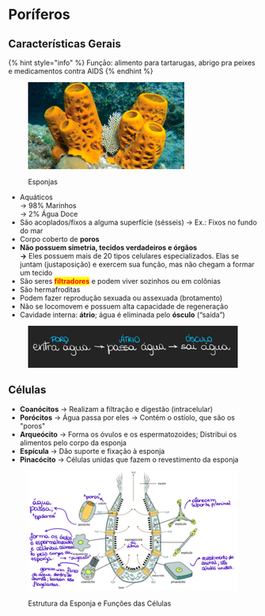 # Poríferos

## Características Gerais

{% hint style="info" %}
Funçāo: alimento para tartarugas, abrigo pra peixes e medicamentos contra AIDS
{% endhint %}

<figure><img src="../../../.gitbook/assets/imagem_2023-08-03_174713021.png" alt="" width="316"><figcaption><p>Esponjas</p></figcaption></figure>

* Aquáticos\
  → 98% Marinhos\
  → 2% Água Doce
* São acoplados/fixos a alguma superfície (sésseis) → Ex.: Fixos no fundo do mar
* Corpo coberto de **poros**
* **Não possuem simetria, tecidos verdadeiros e órgãos** \
  **->** Eles possuem mais de 20 tipos celulares especializados. Elas se juntam (justaposição) e exercem sua função, mas não chegam a formar um tecido
* São seres <mark style="color:red;">**filtradores**</mark> e podem viver sozinhos ou em colônias
* São hermafroditas
* Podem fazer reprodução sexuada ou assexuada (brotamento)
* Não se locomovem e possuem alta capacidade de regeneração
* Cavidade interna: **átrio**; água é eliminada pelo **ósculo** (“saída”)

<div align="center">

<figure><img src="../../../.gitbook/assets/image (4) (1).png" alt=""><figcaption></figcaption></figure>

</div>

## Células

* **Coanócitos** → Realizam a filtração e digestão (intracelular)
* **Porócitos** -> Água passa por eles -> Contém o ostíolo, que são os "poros"
* **Arqueócito** -> Forma os óvulos e os espermatozoides; Distribui os alimentos pelo corpo da esponja
* **Espícula** -> Dão suporte e fixação à esponja
* **Pinacócito** -> Células unidas que fazem o revestimento da esponja

<figure><img src="../../../.gitbook/assets/image (2) (1) (1) (1) (1) (1).png" alt=""><figcaption><p>Estrutura da Esponja e Funções das Células </p></figcaption></figure>
